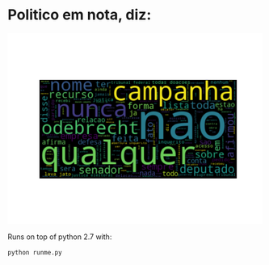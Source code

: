 # Politico em nota, diz:

![Nuvem de palavras](chart.png)


Runs on top of python 2.7 with:

```
python runme.py
```
